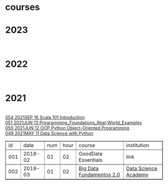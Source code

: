 # courses
<html>

  
  <h1><b>2023</b></h1><br>
  
  <h1><b>2022</b></h1><br>
  
  <h1><b>2021</b></h1><br>
  <a href="https://cognitiveclass.ai/courses/introduction-to-scala">054 2021SEP 16 Scala 101 Introduction</a><br>
  <a href="https://www.linkedin.com/learning/programming-foundations-real-world-examples">051 2021JUN 13 Programming_Foundations_Real-World_Examples</a><br> 
  <a href="https://www.linkedin.com/learning/python-object-oriented-programming">050 2021JUN 12 OOP Python Object-Oriented Programming</a><br>
  <a href="https://www.simplilearn.com/big-data-and-analytics/python-for-data-science-training">049 2021MAY 11 Data Science with Python</a><br>

  <table border="1">
    <tr>
        <td>id</td>
        <td>date</td>
        <td>num</td>
		<td>hour</td>
		<td>course</td>
		<td>institution</td>
    </tr>
    <tr>
        <td>001</td>
        <td>2018-02</td>
        <td>01</td>
		<td>02</td>
		<td>GoodData Essentials</td>
		<td>link</td>
    </tr>
    <tr>
        <td>002</td>
        <td>2019-03</td>
        <td>01</td>
		<td>02</td>
		<td><a href="google.com">Big Data Fundamentos 2.0</a></td>
		<td><a href="uol.com">Data Science Academy</a></td>
    </tr>
</table>
</html>
